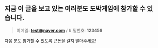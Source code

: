  ## 지금 이 글을 보고 있는 여러분도 도박게임에 참가할 수 있습니다.

> 이메일: <b>test@naver.com</b> /  비밀번호: <b>123456</b>


다음 분도 참가할 수 있도록 큰돈을 걸지 말아주세요!
 
 
